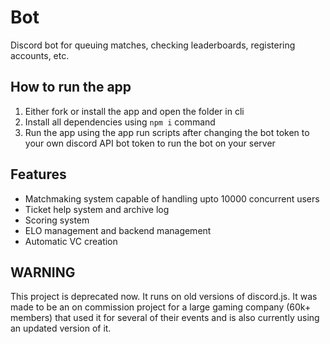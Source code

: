# Bot
Discord bot for queuing matches, checking leaderboards, registering accounts, etc.

## How to run the app
1. Either fork or install the app and open the folder in cli
2. Install all dependencies using `npm i` command
3. Run the app using the app run scripts after changing the bot token to your own discord API bot token to run the bot on your server

## Features
 - Matchmaking system capable of handling upto 10000 concurrent users
 - Ticket help system and archive log
 - Scoring system
 - ELO management and backend management
 - Automatic VC creation
 
 ## WARNING
 This project is deprecated now. It runs on old versions of discord.js. It was made to be an on commission project for a large gaming company (60k+  
 members) that used it for several of their events and is also currently using an updated version of it.
